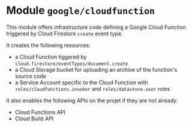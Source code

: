 # Module `google/cloudfunction`

This module offers infrastructure code defining a Google Cloud Function triggered by Cloud Firestore `create` event type.

It creates the following resources:

- a Cloud Function tiggered by `cloud.firestore/eventTypes/document.create`
- a Cloud Storage bucket for uploading an archive of the function's source code
- a Service Account specific to the Cloud Function with `roles/cloudfunctions.invoker` and `roles/datastore.user` roles

It also enables the following APIs on the projet if they are not already:

- Cloud Functions API
- Cloud Build API
